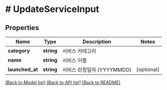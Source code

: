 # # UpdateServiceInput

## Properties

Name | Type | Description | Notes
------------ | ------------- | ------------- | -------------
**category** | **string** | 서비스 카테고리 |
**name** | **string** | 서비스 이름 |
**launched_at** | **string** | 서비스 런칭일자 (YYYYMMDD) | [optional]

[[Back to Model list]](../../README.md#models) [[Back to API list]](../../README.md#endpoints) [[Back to README]](../../README.md)
